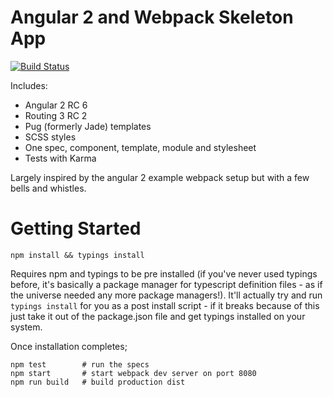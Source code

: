 # Angular 2 and Webpack Skeleton App

[![Build Status](https://travis-ci.org/mikeyhogarth/angular2-with-webpack.svg?branch=master)](https://travis-ci.org/mikeyhogarth/angular2-with-webpack)

Includes:

* Angular 2 RC 6
* Routing 3 RC 2
* Pug (formerly Jade) templates
* SCSS styles
* One spec, component, template, module and stylesheet
* Tests with Karma

Largely inspired by the angular 2 example webpack setup but with a few bells and whistles.

# Getting Started
```
npm install && typings install
```

Requires npm and typings to be pre installed (if you've never used typings before, 
it's basically a package manager for typescript definition files - as if the universe
needed any more package managers!). It'll actually try and run `typings install` for you as a 
post install script - if it breaks because of this just take it out of the package.json 
file and get typings installed on your system.

Once installation completes;

```
npm test        # run the specs
npm start       # start webpack dev server on port 8080
npm run build   # build production dist
```
